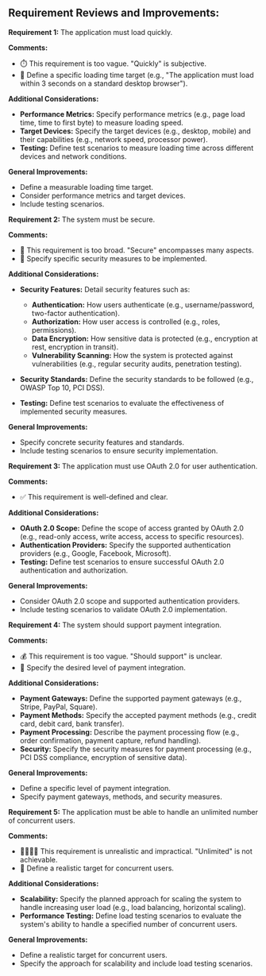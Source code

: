 ## Requirement Reviews and Improvements:

**Requirement 1:** The application must load quickly. 

**Comments:**

* ⏱️ This requirement is too vague. "Quickly" is subjective. 
* 🚧  Define a specific loading time target (e.g., "The application must load within 3 seconds on a standard desktop browser").

**Additional Considerations:**

* **Performance Metrics:** Specify performance metrics (e.g., page load time, time to first byte) to measure loading speed.
* **Target Devices:**  Specify the target devices (e.g., desktop, mobile) and their capabilities (e.g., network speed, processor power).
* **Testing:** Define test scenarios to measure loading time across different devices and network conditions.

**General Improvements:**

* Define a measurable loading time target.
* Consider performance metrics and target devices.
* Include testing scenarios.


**Requirement 2:** The system must be secure.

**Comments:**

* 🔐  This requirement is too broad. "Secure" encompasses many aspects.
* 🚧  Specify specific security measures to be implemented.

**Additional Considerations:**

* **Security Features:** Detail security features such as:
    * **Authentication:** How users authenticate (e.g., username/password, two-factor authentication).
    * **Authorization:** How user access is controlled (e.g., roles, permissions).
    * **Data Encryption:** How sensitive data is protected (e.g., encryption at rest, encryption in transit).
    * **Vulnerability Scanning:** How the system is protected against vulnerabilities (e.g., regular security audits, penetration testing).

* **Security Standards:**  Define the security standards to be followed (e.g., OWASP Top 10, PCI DSS).
* **Testing:** Define test scenarios to evaluate the effectiveness of implemented security measures.

**General Improvements:**

* Specify concrete security features and standards.
* Include testing scenarios to ensure security implementation.


**Requirement 3:** The application must use OAuth 2.0 for user authentication.

**Comments:**

* ✅ This requirement is well-defined and clear. 

**Additional Considerations:**

* **OAuth 2.0 Scope:** Define the scope of access granted by OAuth 2.0 (e.g., read-only access, write access, access to specific resources).
* **Authentication Providers:** Specify the supported authentication providers (e.g., Google, Facebook, Microsoft).
* **Testing:** Define test scenarios to ensure successful OAuth 2.0 authentication and authorization.

**General Improvements:**

* Consider OAuth 2.0 scope and supported authentication providers.
* Include testing scenarios to validate OAuth 2.0 implementation.


**Requirement 4:** The system should support payment integration.

**Comments:**

* 💰 This requirement is too vague. "Should support" is unclear.
* 🚧  Specify the desired level of payment integration.

**Additional Considerations:**

* **Payment Gateways:** Define the supported payment gateways (e.g., Stripe, PayPal, Square).
* **Payment Methods:**  Specify the accepted payment methods (e.g., credit card, debit card, bank transfer).
* **Payment Processing:** Describe the payment processing flow (e.g., order confirmation, payment capture, refund handling).
* **Security:** Specify the security measures for payment processing (e.g., PCI DSS compliance, encryption of sensitive data).

**General Improvements:**

* Define a specific level of payment integration.
* Specify payment gateways, methods, and security measures.


**Requirement 5:** The application must be able to handle an unlimited number of concurrent users.

**Comments:**

* 👨‍👩‍👧‍👦 This requirement is unrealistic and impractical.  "Unlimited" is not achievable.
* 🚧  Define a realistic target for concurrent users.

**Additional Considerations:**

* **Scalability:** Specify the planned approach for scaling the system to handle increasing user load (e.g., load balancing, horizontal scaling).
* **Performance Testing:** Define load testing scenarios to evaluate the system's ability to handle a specified number of concurrent users.

**General Improvements:**

* Define a realistic target for concurrent users.
* Specify the approach for scalability and include load testing scenarios. 
